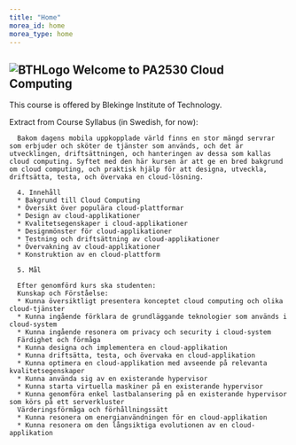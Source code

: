 ```yaml
---
title: "Home"
morea_id: home
morea_type: home
---
```




## ![BTHLogo]({{site.baseurl}}/morea/BTHlogo_big.png) Welcome to PA2530 Cloud Computing
This course is offered by Blekinge Institute of Technology.

Extract from Course Syllabus (in Swedish, for now):


	  Bakom dagens mobila uppkopplade värld finns en stor mängd servrar som erbjuder och sköter de tjänster som används, och det är utvecklingen, driftsättningen, och hanteringen av dessa som kallas cloud computing. Syftet med den här kursen är att ge en bred bakgrund om cloud computing, och praktisk hjälp för att designa, utveckla, driftsätta, testa, och övervaka en cloud-lösning. 

	  4. Innehåll
	  *	Bakgrund till Cloud Computing
	  *	Översikt över populära cloud-plattformar
	  *	Design av cloud-applikationer
	  *	Kvalitetsegenskaper i cloud-applikationer
	  *	Designmönster för cloud-applikationer
	  *	Testning och driftsättning av cloud-applikationer
	  *	Övervakning av cloud-applikationer
	  *	Konstruktion av en cloud-plattform

	  5. Mål 

	  Efter genomförd kurs ska studenten: 
	  Kunskap och Förståelse:
	  *	Kunna översiktligt presentera konceptet cloud computing och olika cloud-tjänster
	  *	Kunna ingående förklara de grundläggande teknologier som används i cloud-system
	  *	Kunna ingående resonera om privacy och security i cloud-system
	  Färdighet och förmåga
	  *	Kunna designa och implementera en cloud-applikation
	  *	Kunna driftsätta, testa, och övervaka en cloud-applikation
	  *	Kunna optimera en cloud-applikation med avseende på relevanta kvalitetsegenskaper
	  *	Kunna använda sig av en existerande hypervisor
	  *	Kunna starta virtuella maskiner på en existerande hypervisor
	  *	Kunna genomföra enkel lastbalansering på en existerande hypervisor som körs på ett serverkluster
	  Värderingsförmåga och förhållningssätt
	  *	Kunna resonera om energianvändningen för en cloud-applikation
	  *	Kunna resonera om den långsiktiga evolutionen av en cloud-applikation


